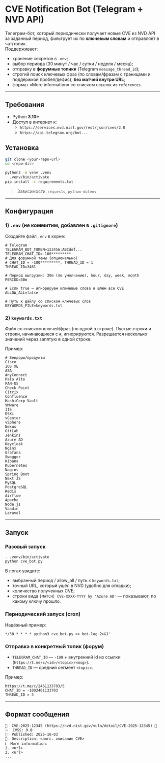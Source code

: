 # CVE Notification Bot (Telegram + NVD API)

Телеграм-бот, который периодически получает новые CVE из NVD API за заданный период, фильтрует их по **ключевым словам** и отправляет в чат/топик.  
Поддерживает:
- хранение секретов в `.env`;
- выбор периода (30 минут / час / сутки / неделя / месяц);
- отправку в **форумные топики** (Telegram `message_thread_id`);
- строгий поиск ключевых фраз (по словам/фразам с границами и поддержкой пробел/дефис), **без матчей внутри URL**;
- формат «More information» со списком ссылок из `references`.

---

## Требования

- Python **3.10+**
- Доступ в интернет к:
  - `https://services.nvd.nist.gov/rest/json/cves/2.0`
  - `https://api.telegram.org/bot...`

## Установка

```bash
git clone <your-repo-url>
cd <repo-dir>

python3 -m venv .venv
. .venv/bin/activate
pip install -r requirements.txt
```

> Зависимости: `requests`, `python-dotenv`

---

## Конфигурация

### 1) `.env` (не коммитим, добавлен в `.gitignore`)

Создайте файл `.env` в корне:

```dotenv
# Telegram
TELEGRAM_BOT_TOKEN=123456:ABCdef...
TELEGRAM_CHAT_ID=-100*********
# Для форумной темы (опционально)
# CHAT_ID = -100*********, THREAD_ID = 1
THREAD_ID=3461

# Период выгрузки: 30m (по умолчанию), hour, day, week, month
PERIOD=30m

# Если true — игнорируем ключевые слова и шлём все CVE
ALLOW_ALL=false

# Путь к файлу со списком ключевых слов
KEYWORDS_FILE=keywords.txt
```

### 2) `keywords.txt`

Файл со списком ключей/фраз (по одной в строке). Пустые строки и строки, начинающиеся с `#`, игнорируются. Разрешается несколько значений через запятую в одной строке.

Пример:

```
# Вендоры/продукты
Cisco
IOS XE
ASA
AnyConnect
Palo Alto
PAN-OS
Check Point
Citrix
Confluence
HashiCorp Vault
VMware
IIS
ESXi
vCenter
vSphere
Nexus
GitLab
Jenkins
Azure AD
Keycloak
Nginx
Grafana
Swagger
Kibana
Kubernetes
Nagios
Spring Boot
Next JS
MySQL
PostgreSQL
Redis
Airflow
Apache
Node.js
Vaadin
Laravel
```

---

## Запуск

### Разовый запуск

```bash
. .venv/bin/activate
python cve_bot.py
```

В логах увидите:
- выбранный период / allow_all / путь к `keywords.txt`;
- точный URL, который ушёл в NVD (удобно для отладки);
- количество полученных CVE;
- строки вида `[MATCH] CVE-XXXX-YYYY by 'Azure AD'` — показывают, по какому ключу прошло.

### Периодический запуск (cron)

Надёжный пример:

```cron
*/30 * * * * python3 cve_bot.py >> bot.log 2>&1'
```

### Отправка в конкретный топик (форум)

- `TELEGRAM_CHAT_ID` — `-100` + внутренний id из ссылки (`https://t.me/c/<id>/<topic>/<msg>`).
- `THREAD_ID` — средний сегмент `<topic>`.

Пример:

```
https://t.me/c/2461133703/5
CHAT_ID = -1002461133703
THREAD_ID = 5
```

---

## Формат сообщения

```
🚨  CVE-2025-12345 (https://nvd.nist.gov/vuln/detail/CVE-2025-12345) 🚨
💥  CVSS: 9.8
📅  Published: 2025-10-03
📓  Description: <англ. описание CVE>
ℹ️  More information:
1. <url>
2. <url>
...
```
